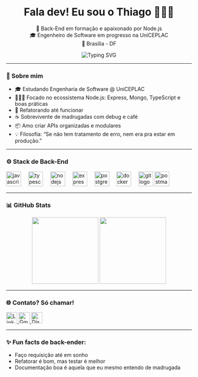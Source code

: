 <h1 align="center">Fala dev! Eu sou o Thiago 👨🏻‍💻</h1>
<p align="center">
  🧪 Back-End em formação e apaixonado por Node.js<br/>
  🎓 Engenheiro de Software em progresso na UniCEPLAC<br/>
  📍 Brasília - DF
</p>

  <p align="center">
  <img src="https://readme-typing-svg.demolab.com?font=Fira+Code&size=22&duration=2000&pause=1000&center=true&vCenter=true&width=520&lines=Node.js+=+meu+playground;APIs+com+amor+e+documentadas;Banco+estruturado,+bug+quebrado;Clean+code+ou+nada" alt="Typing SVG" />
</p>



---

### 🧠 Sobre mim

- 🎓 Estudando Engenharia de Software @ UniCEPLAC  
- 👨🏻‍💻 Focado no ecossistema Node.js: Express, Mongo, TypeScript e boas práticas  
- 🔁 Refatorando até funcionar 
- ☕ Sobrevivente de madrugadas com debug e café
- 📦 Amo criar APIs organizadas e modulares 
- 💡 Filosofia: “Se não tem tratamento de erro, nem era pra estar em produção.”

---

### ⚙️ Stack de Back-End

<div align="left">
  <img src="https://cdn.jsdelivr.net/gh/devicons/devicon/icons/javascript/javascript-original.svg" height="40" alt="javascript logo"  />
  <img width="12" />
  <img src="https://cdn.jsdelivr.net/gh/devicons/devicon/icons/typescript/typescript-original.svg" height="40" alt="typescript logo"  />
  <img width="12" />
  <img src="https://cdn.jsdelivr.net/gh/devicons/devicon/icons/nodejs/nodejs-original.svg" height="40" alt="nodejs logo"  />
  <img width="12" />
  <img src="https://cdn.simpleicons.org/express/000000" height="40" alt="express logo"  />
  <img width="12" />
  <img src="https://cdn.jsdelivr.net/gh/devicons/devicon/icons/postgresql/postgresql-original.svg" height="40" alt="postgresql logo"  />
  <img width="12" />
  <img src="https://cdn.jsdelivr.net/gh/devicons/devicon/icons/docker/docker-original.svg" height="40" alt="docker logo"  />
  <img width="12" />
  <img src="https://cdn.jsdelivr.net/gh/devicons/devicon/icons/git/git-original.svg" height="40" alt="git logo"  />
  <img src="https://cdn.simpleicons.org/postman/FF6C37" height="40" alt="postman logo"  />
</div>

---

### 📊 GitHub Stats

<div align="center">
  <img height="180em" src="https://github-readme-stats.vercel.app/api?username=Thiago-c0d3r&show_icons=true&theme=radical&count_private=true&hide_title=true"/>
  <img height="180em" src="https://github-readme-stats.vercel.app/api/top-langs/?username=Thiago-c0d3r&layout=compact&langs_count=10&theme=radical"/>
</div>

---

### 🌐 Contato? Só chamar!

<p align="left">
  <a href="https://www.linkedin.com/in/thiago-de-sousa-oliveira-99b742353/" target="_blank">
    <img src="https://cdn.jsdelivr.net/gh/devicons/devicon/icons/linkedin/linkedin-original.svg" width="30" title="LinkedIn"/>
  </a>
  <a href="mailto:oliveira.thiago2202@gmail.com">
    <img src="https://cdn.jsdelivr.net/gh/devicons/devicon/icons/google/google-original.svg" width="30" title="Gmail"/>
  </a>
  <a href="https://discord.com/users/psr.j1614223">
    <img src="https://www.svgrepo.com/show/353655/discord-icon.svg" width="30" title="Discord"/>
  </a>
</p>

---

### ✨ Fun facts de back-ender:

- Faço requisição até em sonho    
- Refatorar é bom, mas testar é melhor  
- Documentação boa é aquela que eu mesmo entendo de madrugada  
